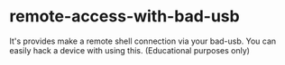 # remote-access-with-bad-usb
It's provides make a remote shell connection via your bad-usb. You can easily hack a device with using this. (Educational purposes only)
